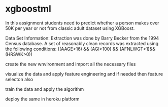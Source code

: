 # xgboostml

In this assignment students need to predict whether a person makes over 50K per year or not from classic adult dataset using XGBoost.

Data Set Information:
Extraction was done by Barry Becker from the 1994 Census
database. A set of reasonably clean records was extracted using the
following conditions: ((AAGE>16) && (AGI>100) &&
(AFNLWGT>1)&& (HRSWK>0))

create the new wnvironment and import all the necessary files

visualize the data and apply feature engineering and if needed then feature selecton also

train the data and apply the algorithm

deploy the same in heroku platform
